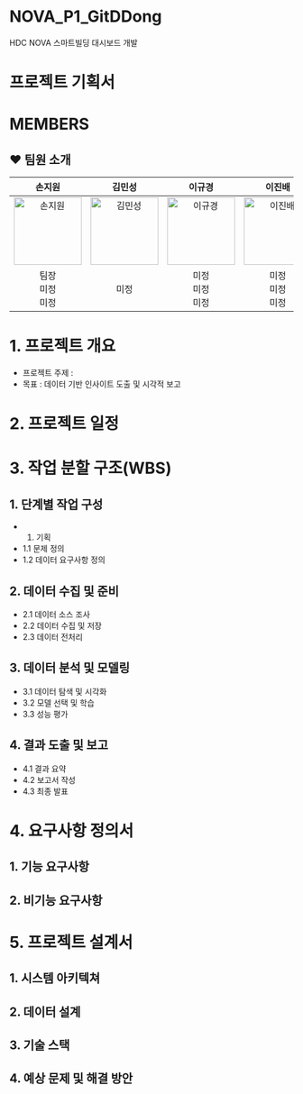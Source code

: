 # NOVA_P1_GitDDong

HDC NOVA 스마트빌딩 대시보드 개발

# 프로젝트 기획서

# MEMBERS
## ♥ 팀원 소개

| 손지원 | 김민성 | 이규경 | 이진배 | 현금비 |
|:---:|:---:|:---:|:---:|:---:|
| <img src="./assets/team/park.png" width="120" alt="손지원"/> | <img src="./assets/team/kim.png" width="120" alt="김민성"/> | <img src="./assets/team/shin.png" width="120" alt="이규경"/> | <img src="./assets/team/lee.png" width="120" alt="이진배"/> | <img src="./assets/team/lim.png" width="120" alt="현금비"/> |
| 팀장<br>미정<br>미정 | 미정 | 미정<br>미정<br>미정 | 미정<br>미정<br>미정 | 미정<br>미정<br>미정 | 미정<br>미정 |


# 1. 프로젝트 개요
- 프로젝트 주제 :
- 목표 : 데이터 기반 인사이트 도출 및 시각적 보고

# 2. 프로젝트 일정

# 3. 작업 분할 구조(WBS)
## 1. 단계별 작업 구성
- 1. 기획
- 1.1 문제 정의
- 1.2 데이터 요구사항 정의

## 2. 데이터 수집 및 준비
- 2.1 데이터 소스 조사
- 2.2 데이터 수집 및 저장
- 2.3 데이터 전처리

## 3. 데이터 분석 및 모델링
- 3.1 데이터 탐색 및 시각화
- 3.2 모델 선택 및 학습
- 3.3 성능 평가

## 4. 결과 도출 및 보고
- 4.1 결과 요약
- 4.2 보고서 작성
- 4.3 최종 발표

# 4. 요구사항 정의서
## 1. 기능 요구사항
## 2. 비기능 요구사항

# 5. 프로젝트 설계서
## 1. 시스템 아키텍쳐
## 2. 데이터 설계
## 3. 기술 스택
## 4. 예상 문제 및 해결 방안
